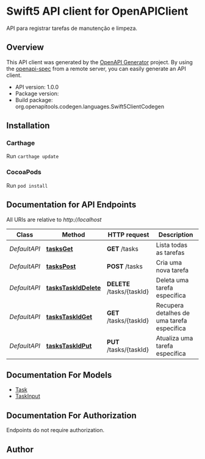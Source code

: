 # Swift5 API client for OpenAPIClient

API para registrar tarefas de manutenção e limpeza.

## Overview
This API client was generated by the [OpenAPI Generator](https://openapi-generator.tech) project.  By using the [openapi-spec](https://github.com/OAI/OpenAPI-Specification) from a remote server, you can easily generate an API client.

- API version: 1.0.0
- Package version: 
- Build package: org.openapitools.codegen.languages.Swift5ClientCodegen

## Installation

### Carthage

Run `carthage update`

### CocoaPods

Run `pod install`

## Documentation for API Endpoints

All URIs are relative to *http://localhost*

Class | Method | HTTP request | Description
------------ | ------------- | ------------- | -------------
*DefaultAPI* | [**tasksGet**](docs/DefaultAPI.md#tasksget) | **GET** /tasks | Lista todas as tarefas
*DefaultAPI* | [**tasksPost**](docs/DefaultAPI.md#taskspost) | **POST** /tasks | Cria uma nova tarefa
*DefaultAPI* | [**tasksTaskIdDelete**](docs/DefaultAPI.md#taskstaskiddelete) | **DELETE** /tasks/{taskId} | Deleta uma tarefa específica
*DefaultAPI* | [**tasksTaskIdGet**](docs/DefaultAPI.md#taskstaskidget) | **GET** /tasks/{taskId} | Recupera detalhes de uma tarefa específica
*DefaultAPI* | [**tasksTaskIdPut**](docs/DefaultAPI.md#taskstaskidput) | **PUT** /tasks/{taskId} | Atualiza uma tarefa específica


## Documentation For Models

 - [Task](docs/Task.md)
 - [TaskInput](docs/TaskInput.md)


<a id="documentation-for-authorization"></a>
## Documentation For Authorization

Endpoints do not require authorization.


## Author



